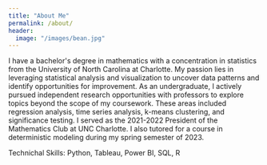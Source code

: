 ```yaml
---
title: "About Me"
permalink: /about/
header:
  image: "/images/bean.jpg"
---
```

<!---
I am a Marketing Systems Analyst at Packaging Corporation of America. PCA is the third largest producer of containerboard and corrugated products in North America. I work with our Strategic Insights Team to analyze survey data from our Employee & Customer Engagement surveys. We share the results of our analyses internally with plant management and sales teams across our network to enhance customer experience and optimize plant operations. Additionally, I develop Power BI dashboards to summarize the business performance of various national accounts.
-->

I have a bachelor's degree in mathematics with a concentration in statistics from the University of North Carolina at Charlotte. My passion lies in leveraging statistical analysis and visualization to uncover data patterns and identify opportunities for improvement. As an undergraduate, I actively pursued independent research opportunities with professors to explore topics beyond the scope of my coursework. These areas included regression analysis, time series analysis, k-means clustering, and significance testing. I served as the 2021-2022 President of the Mathematics Club at UNC Charlotte. I also tutored for a course in deterministic modeling during my spring semester of 2023.

Technichal Skills: Python, Tableau, Power BI, SQL, R

